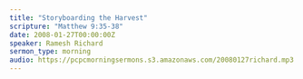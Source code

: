 ```yaml
---
title: "Storyboarding the Harvest"
scripture: "Matthew 9:35-38"
date: 2008-01-27T00:00:00Z
speaker: Ramesh Richard
sermon_type: morning
audio: https://pcpcmorningsermons.s3.amazonaws.com/20080127richard.mp3 
---
```



